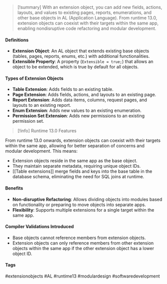 >[!summary]
With an extension object, you can add new fields, actions, layouts, and values to existing pages, reports, enumerations, and other base objects in AL (Application Language). From runtime 13.0, extension objects can coexist with their targets within the same app, enabling nondisruptive code refactoring and modular development.

#### Definitions
- **Extension Object**: An AL object that extends existing base objects (tables, pages, reports, enums, etc.) with additional functionalities.
- **Extensible Property**: A property (`Extensible = true;`) that allows an object to be extended, which is true by default for all objects.

#### Types of Extension Objects
- **Table Extension**: Adds fields to an existing table.
- **Page Extension**: Adds fields, actions, and layouts to an existing page.
- **Report Extension**: Adds data items, columns, request pages, and layouts to an existing report.
- **Enum Extension**: Adds new values to an existing enumeration.
- **Permission Set Extension**: Adds new permissions to an existing permission set.

>[!info] Runtime 13.0 Features

From runtime 13.0 onwards, extension objects can coexist with their targets within the same app, allowing for better separation of concerns and modular development. This means:
- Extension objects reside in the same app as the base object.
- They maintain separate metadata, requiring unique object IDs.
- [[Table extensions]] merge fields and keys into the base table in the database schema, eliminating the need for SQL joins at runtime.

#### Benefits
- **Non-disruptive Refactoring**: Allows dividing objects into modules based on functionality or preparing to move objects into separate apps.
- **Flexibility**: Supports multiple extensions for a single target within the same app.

#### Compiler Validations Introduced
- Base objects cannot reference members from extension objects.
- Extension objects can only reference members from other extension objects within the same app if the other extension object has a lower object ID.

#### Tags
#extensionobjects #AL #runtime13 #modulardesign #softwaredevelopment